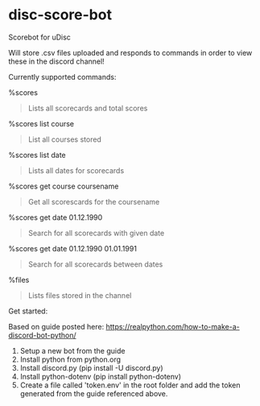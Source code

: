 # disc-score-bot

Scorebot for uDisc

Will store .csv files uploaded and responds to commands in order to view these in the discord channel!

Currently supported commands:



%scores
> Lists all scorecards and total scores

%scores list course
> List all courses stored

%scores list date
> Lists all dates for scorecards

%scores get course coursename
> Get all scorescards for the coursename

%scores get date 01.12.1990
> Search for all scorecards with given date

%scores get date 01.12.1990 01.01.1991
> Search for all scorecards between dates

%files
> Lists files stored in the channel


Get started:

Based on guide posted here: https://realpython.com/how-to-make-a-discord-bot-python/

1. Setup a new bot from the guide
2. Install python from python.org
3. Install discord.py (pip install -U discord.py)
4. Install python-dotenv (pip install python-dotenv)
5. Create a file called 'token.env' in the root folder and add the token generated from the guide referenced above.
